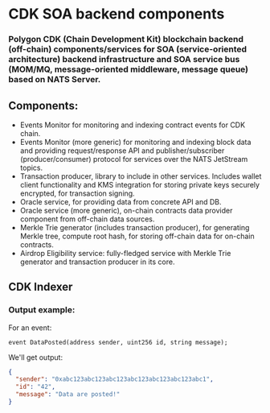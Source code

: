 # CDK SOA backend components

### Polygon CDK (Chain Development Kit) blockchain backend (off-chain) components/services for SOA (service-oriented architecture) backend infrastructure and SOA service bus (MOM/MQ, message-oriented middleware, message queue) based on NATS Server.

## Components:
 - Events Monitor for monitoring and indexing contract events for CDK chain.
 - Events Monitor (more generic) for monitoring and indexing block data and providing request/response API and publisher/subscriber (producer/consumer) protocol for services over the NATS JetStream topics.
 - Transaction producer, library to include in other services. Includes wallet client functionality and KMS integration for storing private keys securely encrypted, for transaction signing.
 - Oracle service, for providing data from concrete API and DB.
 - Oracle service (more generic), on-chain contracts data provider component from off-chain data sources.
 - Merkle Trie generator (includes transaction producer), for generating Merkle tree, compute root hash, for storing off-chain data for on-chain contracts.
 - Airdrop Eligibility service: fully-fledged service with Merkle Trie generator and transaction producer in its core.

## CDK Indexer

### Output example:

For an event:
```solidity
event DataPosted(address sender, uint256 id, string message);
```

We'll get output:
```json
{
  "sender": "0xabc123abc123abc123abc123abc123abc123abc1",
  "id": "42",
  "message": "Data are posted!"
}
```
